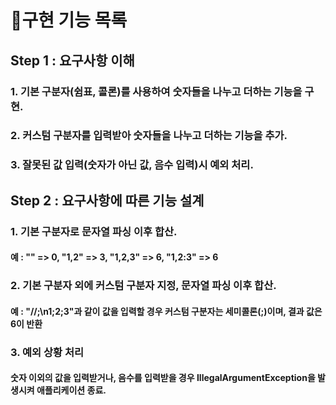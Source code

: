 # 🧮구현 기능 목록

## Step 1 : 요구사항 이해

### 1. 기본 구분자(쉼표, 콜론)를 사용하여 숫자들을 나누고 더하는 기능을 구현.
### 2. 커스텀 구분자를 입력받아 숫자들을 나누고 더하는 기능을 추가.
### 3. 잘못된 값 입력(숫자가 아닌 값, 음수 입력)시 예외 처리.

## Step 2 : 요구사항에 따른 기능 설계

### 1. 기본 구분자로 문자열 파싱 이후 합산.
#### 예 : "" => 0, "1,2" => 3, "1,2,3" => 6, "1,2:3" => 6

### 2. 기본 구분자 외에 커스텀 구분자 지정, 문자열 파싱 이후 합산.
#### 예 : "//;\n1;2;3"과 같이 값을 입력할 경우 커스텀 구분자는 세미콜론(;)이며, 결과 값은 6이 반환

### 3. 예외 상황 처리
#### 숫자 이외의 값을 입력받거나, 음수를 입력받을 경우 IllegalArgumentException을 발생시켜 애플리케이션 종료.









